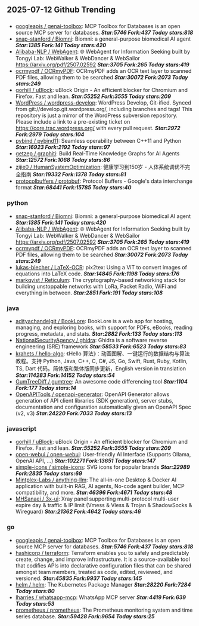 ## 2025-07-12 Github Trending

### 
* [googleapis / genai-toolbox](https://github.com/googleapis/genai-toolbox): MCP Toolbox for Databases is an open source MCP server for databases. ***Star:5746 Fork:437 Today stars:818***
* [snap-stanford / Biomni](https://github.com/snap-stanford/Biomni): Biomni: a general-purpose biomedical AI agent ***Star:1385 Fork:141 Today stars:420***
* [Alibaba-NLP / WebAgent](https://github.com/Alibaba-NLP/WebAgent): 🌐 WebAgent for Information Seeking built by Tongyi Lab: WebWalker & WebDancer & WebSailor https://arxiv.org/pdf/2507.02592 ***Star:3705 Fork:265 Today stars:419***
* [ocrmypdf / OCRmyPDF](https://github.com/ocrmypdf/OCRmyPDF): OCRmyPDF adds an OCR text layer to scanned PDF files, allowing them to be searched ***Star:30072 Fork:2073 Today stars:249***
* [gorhill / uBlock](https://github.com/gorhill/uBlock): uBlock Origin - An efficient blocker for Chromium and Firefox. Fast and lean. ***Star:55252 Fork:3555 Today stars:209***
* [WordPress / wordpress-develop](https://github.com/WordPress/wordpress-develop): WordPress Develop, Git-ified. Synced from git://develop.git.wordpress.org/, including branches and tags! This repository is just a mirror of the WordPress subversion repository. Please include a link to a pre-existing ticket on https://core.trac.wordpress.org/ with every pull request. ***Star:2972 Fork:2979 Today stars:104***
* [pybind / pybind11](https://github.com/pybind/pybind11): Seamless operability between C++11 and Python ***Star:16923 Fork:2192 Today stars:97***
* [getzep / graphiti](https://github.com/getzep/graphiti): Build Real-Time Knowledge Graphs for AI Agents ***Star:12572 Fork:1068 Today stars:86***
* [zijie0 / HumanSystemOptimization](https://github.com/zijie0/HumanSystemOptimization): 健康学习到150岁 - 人体系统调优不完全指南 ***Star:19332 Fork:1378 Today stars:81***
* [protocolbuffers / protobuf](https://github.com/protocolbuffers/protobuf): Protocol Buffers - Google's data interchange format ***Star:68441 Fork:15785 Today stars:40***

### python
* [snap-stanford / Biomni](https://github.com/snap-stanford/Biomni): Biomni: a general-purpose biomedical AI agent ***Star:1385 Fork:141 Today stars:420***
* [Alibaba-NLP / WebAgent](https://github.com/Alibaba-NLP/WebAgent): 🌐 WebAgent for Information Seeking built by Tongyi Lab: WebWalker & WebDancer & WebSailor https://arxiv.org/pdf/2507.02592 ***Star:3705 Fork:265 Today stars:419***
* [ocrmypdf / OCRmyPDF](https://github.com/ocrmypdf/OCRmyPDF): OCRmyPDF adds an OCR text layer to scanned PDF files, allowing them to be searched ***Star:30072 Fork:2073 Today stars:249***
* [lukas-blecher / LaTeX-OCR](https://github.com/lukas-blecher/LaTeX-OCR): pix2tex: Using a ViT to convert images of equations into LaTeX code. ***Star:14845 Fork:1198 Today stars:176***
* [markqvist / Reticulum](https://github.com/markqvist/Reticulum): The cryptography-based networking stack for building unstoppable networks with LoRa, Packet Radio, WiFi and everything in between. ***Star:2851 Fork:191 Today stars:108***

### java
* [adityachandelgit / BookLore](https://github.com/adityachandelgit/BookLore): BookLore is a web app for hosting, managing, and exploring books, with support for PDFs, eBooks, reading progress, metadata, and stats. ***Star:2882 Fork:133 Today stars:113***
* [NationalSecurityAgency / ghidra](https://github.com/NationalSecurityAgency/ghidra): Ghidra is a software reverse engineering (SRE) framework ***Star:58533 Fork:6523 Today stars:83***
* [krahets / hello-algo](https://github.com/krahets/hello-algo): 《Hello 算法》：动画图解、一键运行的数据结构与算法教程。支持 Python, Java, C++, C, C#, JS, Go, Swift, Rust, Ruby, Kotlin, TS, Dart 代码。简体版和繁体版同步更新，English version in translation ***Star:114283 Fork:14152 Today stars:54***
* [GumTreeDiff / gumtree](https://github.com/GumTreeDiff/gumtree): An awesome code differencing tool ***Star:1104 Fork:177 Today stars:14***
* [OpenAPITools / openapi-generator](https://github.com/OpenAPITools/openapi-generator): OpenAPI Generator allows generation of API client libraries (SDK generation), server stubs, documentation and configuration automatically given an OpenAPI Spec (v2, v3) ***Star:24220 Fork:7033 Today stars:13***

### javascript
* [gorhill / uBlock](https://github.com/gorhill/uBlock): uBlock Origin - An efficient blocker for Chromium and Firefox. Fast and lean. ***Star:55252 Fork:3555 Today stars:209***
* [open-webui / open-webui](https://github.com/open-webui/open-webui): User-friendly AI Interface (Supports Ollama, OpenAI API, ...) ***Star:102271 Fork:13651 Today stars:147***
* [simple-icons / simple-icons](https://github.com/simple-icons/simple-icons): SVG icons for popular brands ***Star:22989 Fork:2835 Today stars:69***
* [Mintplex-Labs / anything-llm](https://github.com/Mintplex-Labs/anything-llm): The all-in-one Desktop & Docker AI application with built-in RAG, AI agents, No-code agent builder, MCP compatibility, and more. ***Star:46396 Fork:4671 Today stars:48***
* [MHSanaei / 3x-ui](https://github.com/MHSanaei/3x-ui): Xray panel supporting multi-protocol multi-user expire day & traffic & IP limit (Vmess & Vless & Trojan & ShadowSocks & Wireguard) ***Star:21362 Fork:4642 Today stars:46***

### go
* [googleapis / genai-toolbox](https://github.com/googleapis/genai-toolbox): MCP Toolbox for Databases is an open source MCP server for databases. ***Star:5746 Fork:437 Today stars:818***
* [hashicorp / terraform](https://github.com/hashicorp/terraform): Terraform enables you to safely and predictably create, change, and improve infrastructure. It is a source-available tool that codifies APIs into declarative configuration files that can be shared amongst team members, treated as code, edited, reviewed, and versioned. ***Star:45835 Fork:9937 Today stars:145***
* [helm / helm](https://github.com/helm/helm): The Kubernetes Package Manager ***Star:28220 Fork:7284 Today stars:80***
* [lharries / whatsapp-mcp](https://github.com/lharries/whatsapp-mcp): WhatsApp MCP server ***Star:4419 Fork:639 Today stars:53***
* [prometheus / prometheus](https://github.com/prometheus/prometheus): The Prometheus monitoring system and time series database. ***Star:59428 Fork:9654 Today stars:25***

